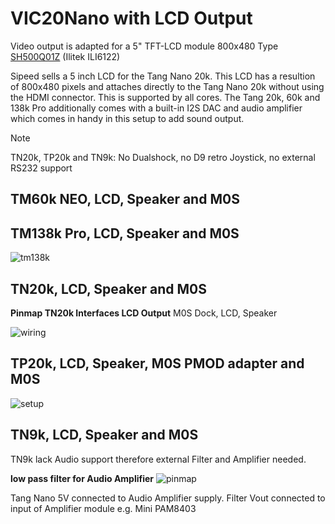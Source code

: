 # VIC20Nano with LCD Output

Video output is adapted for a 5" TFT-LCD module 800x480 Type [SH500Q01Z](https://dl.sipeed.com/Accessories/LCD/500Q01Z-00%20spec.pdf) (Ilitek ILI6122)

Sipeed sells a 5 inch LCD for the Tang Nano 20k. This LCD has a resultion
of 800x480 pixels and attaches directly to the Tang Nano 20k without using the
HDMI connector. This is supported by all cores. The Tang 20k, 60k and 138k Pro additionally comes with a built-in I2S DAC and audio amplifier which comes
in handy in this setup to add sound output.

> [!NOTE]
> TN20k, TP20k and TN9k: No Dualshock, no D9 retro Joystick, no external RS232 support

## TM60k NEO, LCD, Speaker and M0S

## TM138k Pro, LCD, Speaker and M0S

![tm138k](\.assets/tm138k_lcd.png)

## TN20k, LCD, Speaker and M0S

**Pinmap TN20k Interfaces LCD Output**
 M0S Dock, LCD, Speaker

![wiring](\.assets/wiring_tn20k_lcd.png)

## TP20k, LCD, Speaker, M0S PMOD adapter and M0S

![setup](\.assets/tp20k_lcd.png)

## TN9k, LCD, Speaker and M0S

TN9k lack Audio support therefore external Filter and Amplifier needed.

**low pass filter for Audio Amplifier**
![pinmap](\.assets/audiofilter.png)

Tang Nano 5V connected to Audio Amplifier supply.
Filter Vout connected to input of Amplifier module e.g. Mini PAM8403
